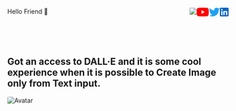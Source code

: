 <body>
  <p> 
    <a <b> Hello Friend 👋 </b> </a>
    <a href="https://www.linkedin.com/in/sskela-z-123322210/"><img height="20" align="right" src="./Icons/linkedin.svg" alt=""/> </a>
    <a href="https://twitter.com/sskelaz"><img height="20" align="right" src="./Icons/twitter.png" alt=""/> </a>
    <a href="https://www.youtube.com/channel/UC0AHWT1_oRXxfgglrVvr5qw/videos"><img height="20" align="right" src="./Icons/youtube.svg.png" alt=""/> </a>
    <a> <img height="20" align="right" src="https://user-images.githubusercontent.com/65283311/176474763-e8401ddf-7a73-45a1-bbb3-9da58154b7fa.gif"</a> 
  </p>
</body>


<br />
<br />
<br />


<head>
<meta name="viewport" content="width=device-width, initial-scale=1">
<style>
img {
  border-radius: 10%;
}
</style>
</head>
<body>

<h2>Got an access to DALL·E and  it is some cool experience when it is possible to Create Image only from Text input. </h2>

<img src="https://user-images.githubusercontent.com/65283311/176610614-7538bb00-bde4-4b73-91de-d16b2bdc30fe.gif" alt="Avatar" style="width:200px">

</body>















